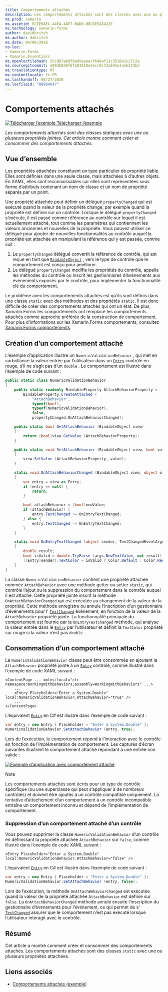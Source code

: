 ```yaml
---
title: Comportements attachés
description: Les comportements attachés sont des classes avec une ou plusieurs propriétés attachées. Cet article montre comment créer et utiliser des comportements attachés.
ms.prod: xamarin
ms.assetid: ECEE6AEC-44FA-4AF7-BAD0-88C6EE48422E
ms.technology: xamarin-forms
author: davidbritch
ms.author: dabritch
ms.date: 04/06/2016
no-loc:
- Xamarin.Forms
- Xamarin.Essentials
ms.openlocfilehash: 55c987ab9f9a95eaeacf648af11c3518a1c27c2a
ms.sourcegitcommit: a003b036f6fb83818e2ecc9c72a641e3aeb373bd
ms.translationtype: MT
ms.contentlocale: fr-FR
ms.lasthandoff: 08/27/2020
ms.locfileid: "88964647"
---
```

# <a name="attached-behaviors"></a>Comportements attachés

[![Télécharger l’exemple](~/media/shared/download.png) Télécharger l’exemple](https://docs.microsoft.com/samples/xamarin/xamarin-forms-samples/behaviors-attachednumericvalidationbehavior)

_Les comportements attachés sont des classes statiques avec une ou plusieurs propriétés jointes. Cet article montre comment créer et consommer des comportements attachés._

## <a name="overview"></a>Vue d’ensemble

Les propriétés attachées constituent un type particulier de propriété liable. Elles sont définies dans une seule classe, mais attachées à d’autres objets. En XAML, elles sont reconnaissables car elles sont représentées sous forme d’attributs contenant un nom de classe et un nom de propriété séparés par un point.

Une propriété attachée peut définir un délégué `propertyChanged` qui est exécuté quand la valeur de la propriété change, par exemple quand la propriété est définie sur un contrôle. Lorsque le délégué `propertyChanged` s’exécute, il est passé comme référence au contrôle sur lequel il est actuellement attaché, tout comme les paramètres qui contiennent les valeurs anciennes et nouvelles de la propriété. Vous pouvez utiliser ce délégué pour ajouter de nouvelles fonctionnalités au contrôle auquel la propriété est attachée en manipulant la référence qui y est passée, comme suit :

1. Le `propertyChanged` délégué convertit la référence de contrôle, qui est reçue en tant que [`BindableObject`](xref:Xamarin.Forms.BindableObject) , vers le type de contrôle que le comportement est conçu pour améliorer.
1. Le délégué `propertyChanged` modifie les propriétés du contrôle, appelle les méthodes du contrôle ou inscrit les gestionnaires d’événements aux événements exposés par le contrôle, pour implémenter la fonctionnalité clé du comportement.

Le problème avec les comportements attachés est qu’ils sont définis dans une classe `static` avec des méthodes et des propriétés `static`. Il est donc difficile de créer des comportements attachés qui ont un état. De plus, Xamarin.Forms les comportements ont remplacé les comportements attachés comme approche préférée de la construction de comportement. Pour plus d’informations sur les Xamarin.Forms comportements, consultez [ Xamarin.Forms comportements](~/xamarin-forms/app-fundamentals/behaviors/creating.md).

## <a name="creating-an-attached-behavior"></a>Création d’un comportement attaché

L’exemple d’application illustre un `NumericValidationBehavior` , qui met en surbrillance la valeur entrée par l’utilisateur dans un [`Entry`](xref:Xamarin.Forms.Entry) contrôle en rouge, s’il ne s’agit pas d’un `double` . Le comportement est illustré dans l’exemple de code suivant :

```csharp
public static class NumericValidationBehavior
{
    public static readonly BindableProperty AttachBehaviorProperty =
        BindableProperty.CreateAttached (
            "AttachBehavior",
            typeof(bool),
            typeof(NumericValidationBehavior),
            false,
            propertyChanged:OnAttachBehaviorChanged);

    public static bool GetAttachBehavior (BindableObject view)
    {
        return (bool)view.GetValue (AttachBehaviorProperty);
    }

    public static void SetAttachBehavior (BindableObject view, bool value)
    {
        view.SetValue (AttachBehaviorProperty, value);
    }

    static void OnAttachBehaviorChanged (BindableObject view, object oldValue, object newValue)
    {
        var entry = view as Entry;
        if (entry == null) {
            return;
        }

        bool attachBehavior = (bool)newValue;
        if (attachBehavior) {
            entry.TextChanged += OnEntryTextChanged;
        } else {
            entry.TextChanged -= OnEntryTextChanged;
        }
    }

    static void OnEntryTextChanged (object sender, TextChangedEventArgs args)
    {
        double result;
        bool isValid = double.TryParse (args.NewTextValue, out result);
        ((Entry)sender).TextColor = isValid ? Color.Default : Color.Red;
    }
}
```

La classe `NumericValidationBehavior` contient une propriété attachée nommée `AttachBehavior` avec une méthode getter ou setter `static`, qui contrôle l’ajout ou la suppression du comportement dans le contrôle auquel il est attaché. Cette propriété jointe inscrit la méthode `OnAttachBehaviorChanged` qui est exécutée au changement de la valeur de la propriété. Cette méthode enregistre ou annule l’inscription d’un gestionnaire d’événements pour l' [`TextChanged`](xref:Xamarin.Forms.InputView.TextChanged) événement, en fonction de la valeur de la `AttachBehavior` propriété jointe. La fonctionnalité principale du comportement est fournie par la `OnEntryTextChanged` méthode, qui analyse la valeur entrée dans le [`Entry`](xref:Xamarin.Forms.Entry) par l’utilisateur et définit la `TextColor` propriété sur rouge si la valeur n’est pas `double` .

## <a name="consuming-an-attached-behavior"></a>Consommation d’un comportement attaché

La `NumericValidationBehavior` classe peut être consommée en ajoutant la `AttachBehavior` propriété jointe à un [`Entry`](xref:Xamarin.Forms.Entry) contrôle, comme illustré dans l’exemple de code XAML suivant :

```xaml
<ContentPage ... xmlns:local="clr-namespace:WorkingWithBehaviors;assembly=WorkingWithBehaviors" ...>
    ...
    <Entry Placeholder="Enter a System.Double" local:NumericValidationBehavior.AttachBehavior="true" />
    ...
</ContentPage>
```

L’équivalent [`Entry`](xref:Xamarin.Forms.Entry) en C# est illustré dans l’exemple de code suivant :

```csharp
var entry = new Entry { Placeholder = "Enter a System.Double" };
NumericValidationBehavior.SetAttachBehavior (entry, true);
```

Lors de l’exécution, le comportement répond à l’interaction avec le contrôle en fonction de l’implémentation de comportement. Les captures d’écran suivantes illustrent le comportement attaché répondant à une entrée non valide :

[![Exemple d’application avec comportement attaché](attached-images/screenshots-sml.png)](attached-images/screenshots.png#lightbox "Exemple d’application avec comportement attaché")

> [!NOTE]
> Les comportements attachés sont écrits pour un type de contrôle spécifique (ou une superclasse qui peut s’appliquer à de nombreux contrôles) et doivent être ajoutés à un contrôle compatible uniquement. La tentative d’attachement d’un comportement à un contrôle incompatible entraîne un comportement inconnu et dépend de l’implémentation de comportement.

### <a name="removing-an-attached-behavior-from-a-control"></a>Suppression d’un comportement attaché d’un contrôle

Vous pouvez supprimer la classe `NumericValidationBehavior` d’un contrôle en définissant la propriété attachée `AttachBehavior` sur `false`, comme illustré dans l’exemple de code XAML suivant :

```xaml
<Entry Placeholder="Enter a System.Double" local:NumericValidationBehavior.AttachBehavior="false" />
```

L’équivalent [`Entry`](xref:Xamarin.Forms.Entry) en C# est illustré dans l’exemple de code suivant :

```csharp
var entry = new Entry { Placeholder = "Enter a System.Double" };
NumericValidationBehavior.SetAttachBehavior (entry, false);
```

Lors de l’exécution, la méthode `OnAttachBehaviorChanged` est exécutée quand la valeur de la propriété attachée `AttachBehavior` est définie sur `false`. La `OnAttachBehaviorChanged` méthode annule ensuite l’inscription du gestionnaire d’événements pour l’événement, ce qui permet de s' [`TextChanged`](xref:Xamarin.Forms.InputView.TextChanged) assurer que le comportement n’est pas exécuté lorsque l’utilisateur interagit avec le contrôle.

## <a name="summary"></a>Résumé

Cet article a montré comment créer et consommer des comportements attachés. Les comportements attachés sont des classes `static` avec une ou plusieurs propriétés attachées.

## <a name="related-links"></a>Liens associés

- [Comportements attachés (exemple)](https://docs.microsoft.com/samples/xamarin/xamarin-forms-samples/behaviors-attachednumericvalidationbehavior)
